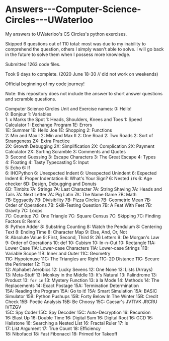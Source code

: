 # Answers---Computer-Science-Circles---UWaterloo
My answers to UWaterloo's CS Circles's python exercises.

Skipped 6 questions out of 110 total: most was due to my inability to comprehend the question, others I simply wasn't able to solve.
I will go back in the future to solve them when I possess more knowledge.

Submitted 1263 code files.

Took 9 days to complete.
(2020 June 18-30 // did not work on weekends)

Official beginning of my code journey!

Note: this repository does not include the answer to short answer questions and scramble questions.



Computer Science Circles Unit and Exercise names:
0: Hello!	
0: Bonjour
1: Variables	
1: x Marks the Spot
1: Heads, Shoulders, Knees and Toes
1: Speed Calculator
1: Exchange Program
1E: Errors	
1E: Summer
1E: Hello Joe
1E: Shopping
2: Functions	
2: Min and Max I
2: Min and Max II
2: One Road
2: Two Roads
2: Sort of Strangeness
2X: Extra Practice	
2X: Growth Debugging
2X: Simplification
2X: Complication
2X: Payment Calculator
2X: Sorting Scramble
3: Comments and Quotes	
3: Second Guessing
3: Escape Characters
3: The Great Escape
4: Types	
4: Floating
4: Tasty Typecasting
5: Input	
5: Echo
6: If	
6: IHOPython
6: Unexpected Indent
6: Unexpected Unindent
6: Expected Indent
6: Proper Indentation
6: What's Your Sign?
6: Nested <code>if</code>s
6: Age checker
6D: Design, Debugging and Donuts	
6D: Timbits
7A: Strings	
7A: Last Character
7A: String Shaving
7A: Heads and Tails
7A: Next Letter
7A: Pig Latin
7A: The Name Game
7B: Math	
7B: Eggsactly
7B: Divisibility
7B: Pizza Circles
7B: Geometric Mean
7B: Order of Operations
7B: Skill-Testing Question
7B: A Feat With Feet
7B: Gravity
7C: Loops	
7C: Countup
7C: One Triangle
7C: Square Census
7C: Skipping
7C: Finding Factors
8: Remix	
8: Python Adder
8: Substring Counting
8: Watch the Pendulum
8: Centering Text
8: Ending Time
8: Character Map
9: Else, And, Or, Not	
9: Absolute Value
9: First, Second, Third
9: 26 Letters
9: De Morgan's Law
9: Order of Operations
10: def	
10: Cubism
10: In-n-Out
10: Rectangle
11A: Lower Case	
11A: Lower-case Characters
11A: Lower-case Strings
11B: Variable Scope	
11B: Inner and Outer
11C: Geometry	
11C: Hypotenuse
11C: The Triangles are Right
11C: 2D Distance
11C: Secure the Perimeter
12: Tips	
12: Alphabet Aerobics
12: Lucky Sevens
12: One None
13: Lists (Arrays)	
13: Meta-Stuff
13: Monkey in the Middle
13: It's Natural
13: Palindrome
13: Product
13: <code>for in</code>
13: Mystery Function
13: à la Mode
14: Methods	
14: The Replacements
14: Exact Postage
15A: Termination Determination	
15A: Reading the Program
15A: Go to it!
15A: Smart Simulation
15A: BASIC Simulator
15B: Python Pushups	
15B: Forty Below In The Winter
15B: Credit Check
15B: Poetic Analysis
15B: Be Choosy
15C: Caesar's JVTIVK JRCRU IVTZGV	
15C: Spy Coder
15C: Spy Decoder
15C: Auto-Decryption
16: Recursion	
16: Blast Up
16: Double Time
16: Digital Sum
16: Digital Root
16: GCD
16: Hailstone
16: Searching a Nested List
16: Fractal Ruler 
17: Is	
17: List Argument 
17: True Count 
18: Efficiency	
18: Nibofacci 
18: Fast Fibonacci
18: Primed for Takeoff

